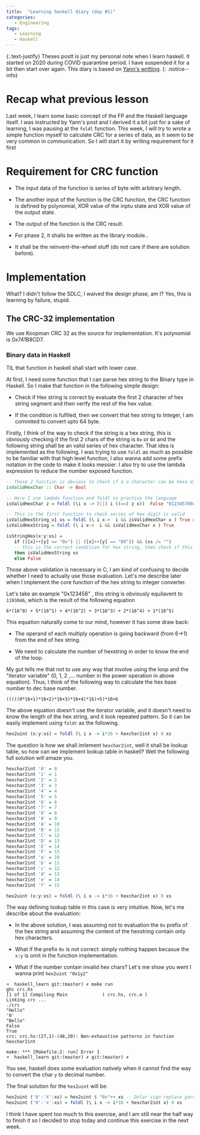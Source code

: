 ```yaml
---
title:  "Learning haskell diary (day #1)"
categories:
   - Engineering
tags:
   - Learning
   - Haskell
---
```

{:.text-justify}
Theses postt is just my personal note when I learn haskell. It started on 2020 during COVID quarantine period. I have suspended it for a bit then start over again. This diary is based on [Yann's writting](https://yannesposito.com/Scratch/en/blog/Haskell-the-Hard-Way/#navigation).
{: .notice--info}

# Recap what previous lesson

Last week, I learn some basic concept of the FP and the Haskell language itself. I was instructed by Yann's post and I derived it a bit just for a sake of learning, I was pausing at the `foldl` function. This week, I will try to wrote a simple function myself to calculate CRC for a series of data, as it seem to be very common in communication. So I will start it by writing requirement for it first

# Requirement for CRC function

* The input data of the function is series of byte with arbitrary length.

* The another input of the function is the CRC function, the CRC function is defined by polynomial, XOR value of the inptu state and XOR value of the output state.

* The output of the function is the CRC result.

* For phase 2, it shalls be written as the library module..

* It shall be the reinvent-the-wheel stuff (do not care if there are solution before).

# Implementation

What? I didn't follow the SDLC, I waived the design phase, am I? Yes, this is learning by failure, stupid.

## The CRC-32 implementation

We use Koopman CRC 32 as the source for implementation. It's polynomial is 0x741B8CD7.

### Binary data in Haskell

TIL that function in haskell shall start with lower case.

At first, I need some function that I can parse hex string to the Binary type in Haskell. So I make that function in the following simple design:

* Check if Hex string is correct by evaluate the first 2 character of hex string segment and then verify the rest of the hex value.

* If the condition is fulfiled, then we convert that hex string to Integer, I am commited to convert upto 64 byte.

Firstly, I think of the way to check if the string is a hex string, this is obviously checking if the first 2 chars of the string is `0x` or `0X` and the following string shall be an valid series of hex character. That idea is implemented as the following. I was trying to use `foldl` as much as possible to be familiar with that high level function, I also wanna add some prefix notation in the code to make it looks messier. I also try to use the lambda expression to reduce the number exposed function.

```haskell
-- These 2 function is obvious to check if a a character can be hexa digit
isValidHexChar :: Char -> Bool

-- Here I use lambda function and foldl to practice the language
isValidHexChar z = foldl (\i x -> (||) i ((==) z x))  False "012345789abcdefABCDEF"

-- This is the first function to check series of hex digit is valid
isValidHexString_v1 xs = foldl (\ i x->  i && isValidHexChar x ) True xs
isValidHexString = foldl (\ i x->  i && isValidHexChar x ) True 

isStringHex(x:y:xs) = 
   if (([x]++[y] == "0x") || ([x]++[y] == "0X")) && (xs /= "")
   -- this is the correct condition for hex string, then check if this hex string has any weird data
   then isValidHexString xs
   else False


```

Those above validation is necessary in C, I am kind of confusing to decide whether I need to actually use those evaluation. Let's me describe later when I implement the core function of the hex string to integer converter.

Let's take an example "0x123456" , this string is obviously equilavent to `1193046`, which is the result of the following equation

```6*(16^0)
6*(16^0) + 5*(16^1) + 4*(16^2) + 3*(16^3) + 2*(16^4) + 1*(16^5)
```

 This equation naturally come to our mind, however it has some draw back:

* The operand of each multiply operation is going backward (from 6->1) from the end of hex string.

* We need to calculate the number of hexstring in order to know the end of the loop.

My gut tells me that not to use any way that involve using the loop and the "iterator variable" (0, 1, 2 ,... number in the power operation in above equation). Thus, I think of the following way to calculate the hex base number to dec base number.

```
(((((0*16+1)*16+2)*16+3)*16+4)*16)+5)*16+6
```

The above equation doesn't use the iterator variable, and it doesn't need to know the length of the hex string, and it look repeated pattern. So it can be easily implement using `foldr` as the following.

```haskell
hex2uint (x:y:xs) = foldl (\ i x -> i*16 + hexchar2int x) 0 xs
```

The question is how we shall imlement `hexchar2int`, well it shall be lookup table, so how can we implement lookup table in haskell? Well the following full solution will amaze you.

```haskell
hexchar2int '0' = 0 
hexchar2int '1' = 1 
hexchar2int '2' = 2 
hexchar2int '3' = 3 
hexchar2int '4' = 4 
hexchar2int '5' = 5 
hexchar2int '6' = 6 
hexchar2int '7' = 7 
hexchar2int '8' = 8 
hexchar2int '9' = 9 
hexchar2int 'A' = 10
hexchar2int 'B' = 11
hexchar2int 'C' = 12
hexchar2int 'D' = 13
hexchar2int 'E' = 14
hexchar2int 'F' = 15
hexchar2int 'a' = 10
hexchar2int 'b' = 11
hexchar2int 'c' = 12
hexchar2int 'd' = 13
hexchar2int 'e' = 14
hexchar2int 'f' = 15

hex2uint (x:y:xs) = foldl (\ i x -> i*16 + hexchar2int x) 0 xs
```

The way defining lookup table in this case is very intuitive. Now, let's me describe about the evaluation:

* In the above solution, I was assuming not to evaluation the `0x` prefix of the hex string and assuming the content of the hexstring contain only hex characters.

* What if the prefix `0x` is not correct: simply nothing happen becasue the `x:y` is omit in the function implementation.

* What if the number contain invalid hex chars? Let's me show you went I wanna print `hex2uint "0x1y2"`

```sh-session
➜  haskell_learn git:(master) ✗ make run
ghc crc.hs
[1 of 1] Compiling Main             ( crc.hs, crc.o )
Linking crc ...
./crc
"Hello"
'0'
"Bello"
False
True
crc: crc.hs:(27,1)-(48,20): Non-exhaustive patterns in function hexchar2int

make: *** [Makefile:2: run] Error 1
➜  haskell_learn git:(master) ✗ git:(master) ✗
```

You see, haskell does some evaluation natively when it cannot find the way to convert the char `y` to decimal number. 

The final solution for the `hex2uint` will be:

```haskell
hex2uint ('0':'X':xs) = hex2uint $ "0x"++ xs -- Dolar sign replace parenthesis
hex2uint ('0':'x':xs) = foldl (\ i x -> i*16 + hexchar2int x) 0 xs
```

I think I have spent too much to this exercise, and I am still near the half way to finish it so I decided to stop today and continue this exercise in the next week.
